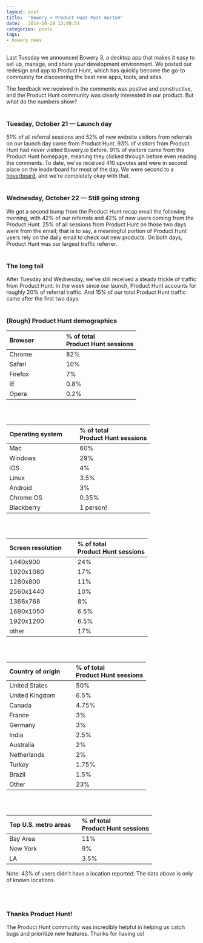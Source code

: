 ```yaml
---
layout: post
title:  "Bowery + Product Hunt Post-mortem"
date:   2014-10-28 13:00:54
categories: posts
tags: 
- bowery news
---
```


Last Tuesday we announced Bowery 3, a desktop app that makes it easy to set up, manage, and share your development environment. We posted our redesign and app to Product Hunt, which has quickly become the go-to community for discovering the best new apps, tools, and sites.

The feedback we received in the comments was postive and constructive, and the Product Hunt community was clearly interested in our product. But what do the numbers show?
<br /><br />

### Tuesday, October 21 — Launch day
51% of all referral sessions and 52% of new website visitors from referrals on our launch day came from Product Hunt. 93% of visitors from Product Hunt had never visited Bowery.io before. 91% of visitors came from the Product Hunt homepage, meaning they clicked through before even reading the comments. To date, we've received 410 upvotes and were in second place on the leaderboard for most of the day. We were second to a [hoverboard](https://www.kickstarter.com/projects/142464853/hendo-hoverboards-worlds-first-real-hoverboard), and we're completely okay with that.
<br /><br />

### Wednesday, October 22 — Still going strong
We got a second bump from the Product Hunt recap email the following morning, with 42% of our referrals and 42% of new users coming from the Product Hunt. 25% of all sessions from Product Hunt on those two days were from the email; that is to say, a meaningful portion of Product Hunt users rely on the daily email to check out new products. On both days, Product Hunt was our largest traffic referrer. 
<br /><br />

### The long tail
After Tuesday and Wednesday, we've still received a steady trickle of traffic from Product Hunt. In the week since our launch, Product Hunt accounts for roughly 20% of referral traffic. And 15% of our total Product Hunt traffic came after the first two days.
<br /><br />

### (Rough) Product Hunt demographics

| Browser &nbsp;&nbsp;&nbsp;&nbsp;&nbsp;&nbsp;&nbsp;&nbsp;&nbsp;&nbsp;&nbsp;&nbsp;&nbsp;&nbsp;&nbsp; | % of total<br />Product Hunt sessions |
|---------|:------------------------------------------|
| Chrome  |                                       82% |
| Safari  |                                       10% |
| Firefox |                                        7% |
| IE      |                                      0.8% |
| Opera   |                                      0.2% |

<br /><br />

| Operating system &nbsp;&nbsp;&nbsp;&nbsp;&nbsp;&nbsp; | % of total<br />Product Hunt sessions |
|:---------|:------------------------------------------|
| Mac  |                                       60% |
| Windows  |                                       29% |
| iOS |                                        4% |
| Linux      |                                      3.5% |
| Android   |                                      3% |
| Chrome OS   |                                      0.35% |
| Blackberry   |                                      1 person! |

<br /><br />

| Screen resolution &nbsp;&nbsp;&nbsp;&nbsp;&nbsp; | % of total<br />Product Hunt sessions |
|---------|:------------------------------------------|
| 1440x900  |                                       24% |
| 1920x1080  |                                       17% |
| 1280x800 |                                        11% |
| 2560x1440      |                                      10% |
| 1366x768   |                                      8% |
| 1680x1050   |                                      6.5% |
| 1920x1200   |                                      6.5% |
| other   |                                      17% |

<br /><br />

| Country of origin &nbsp;&nbsp;&nbsp;&nbsp;&nbsp; | % of total<br />Product Hunt sessions |
|---------|:------------------------------------------|
| United States  |                                       50% |
| United Kingdom  |                                       6.5% |
| Canada |                                        4.75% |
| France      |                                      3% |
| Germany   |                                      3% |
| India   |                                      2.5% |
| Australia   |                                      2% |
| Netherlands   |                                      2% |
| Turkey   |                                      1.75% |
| Brazil   |                                      1.5% |
| Other   |                                      23% |

<br /><br />

| Top U.S. metro areas &nbsp;&nbsp; | % of total<br />Product Hunt sessions |
|---------|:------------------------------------------|
| Bay Area  |                                       11% |
| New York  |                                       9% |
| LA |                                        3.5% |

Note: 43% of users didn't have a location reported. The data above is only of known locations.

<br /><br />


### Thanks Product Hunt!
The Product Hunt community was incredibly helpful in helping us catch bugs and prioritize new features. Thanks for having us!